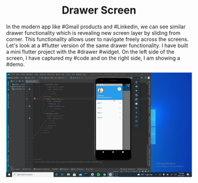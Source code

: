 

<h1 align= "center"> Drawer Screen </h1>
<p>In the modern app like #Gmail products and #Linkedin, we can see similar drawer functionality which is revealing new screen layer by sliding from corner. This functionality allows user to navigate freely across the screens. Let's look at a #flutter version of the same drawer functionality.
I have built a mini flutter project with the #drawer #widget. On the left side of the screen, I have captured my #code and on the right side, I am showing a #demo.

</p>

![alt text](drawer-demo.jpg "Demo ")


